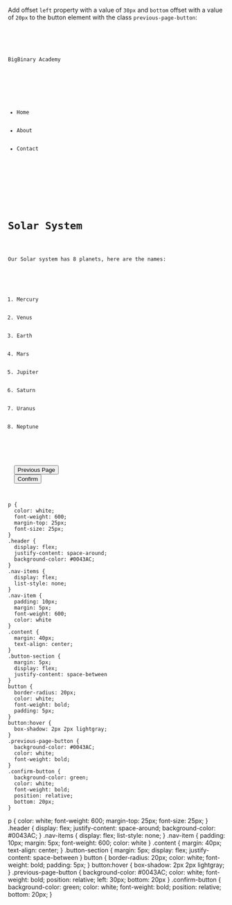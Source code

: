 Add offset `left` property with
a value of `30px`
and
`bottom` offset with a value of
`20px` to the button element
with the class `previous-page-button`:

<codeblock language="css" type="exercise" testMode="fixedInput">
<code>
<panel language="html">
<div class="header">
  <p>BigBinary Academy</p>
  <nav>
    <ul class="nav-items">
      <li class="nav-item">Home</li>
      <li class="nav-item">About</li>
      <li class="nav-item">Contact</li>
    </ul>
  </nav>
</div>
<div class="content">
  <h1>Solar System</h1>
  <p>Our Solar system has 8 planets, here are the names:</p>
  <ol>
    <li>Mercury</li>
    <li>Venus</li>
    <li>Earth</li>
    <li>Mars</li>
    <li>Jupiter</li>
    <li>Saturn</li>
    <li>Uranus</li>
    <li>Neptune</li>
  </ol>
</div>
<div class="button-section">
  <button type="button" class="previous-page-button">Previous Page</button>
  <button type="button" class="confirm-button">Confirm</button>
</div>
</panel>
<panel language="css">
p {
  color: white;
  font-weight: 600;
  margin-top: 25px;
  font-size: 25px;
}
.header {
  display: flex;
  justify-content: space-around;
  background-color: #0043AC;
}
.nav-items {
  display: flex;
  list-style: none;
}
.nav-item {
  padding: 10px;
  margin: 5px;
  font-weight: 600;
  color: white
}
.content {
  margin: 40px;
  text-align: center;
}
.button-section {
  margin: 5px;
  display: flex;
  justify-content: space-between
}
button {
  border-radius: 20px;
  color: white;
  font-weight: bold;
  padding: 5px;
}
button:hover {
  box-shadow: 2px 2px lightgray;
}
.previous-page-button {
  background-color: #0043AC;
  color: white;
  font-weight: bold;
}
.confirm-button {
  background-color: green;
  color: white;
  font-weight: bold;
  position: relative;
  bottom: 20px;
}
</panel>
</code>

<solution>
p {
  color: white;
  font-weight: 600;
  margin-top: 25px;
  font-size: 25px;
}
.header {
  display: flex;
  justify-content: space-around;
  background-color: #0043AC;
}
.nav-items {
  display: flex;
  list-style: none;
}
.nav-item {
  padding: 10px;
  margin: 5px;
  font-weight: 600;
  color: white
}
.content {
  margin: 40px;
  text-align: center;
}
.button-section {
  margin: 5px;
  display: flex;
  justify-content: space-between
}
button {
  border-radius: 20px;
  color: white;
  font-weight: bold;
  padding: 5px;
}
button:hover {
  box-shadow: 2px 2px lightgray;
}
.previous-page-button {
  background-color: #0043AC;
  color: white;
  font-weight: bold;
  position: relative;
  left: 30px;
  bottom: 20px
}
.confirm-button {
  background-color: green;
  color: white;
  font-weight: bold;
  position: relative;
  bottom: 20px;
}
</solution>
</codeblock>
